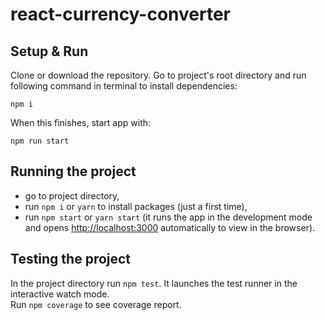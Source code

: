 # react-currency-converter

## Setup & Run

Clone or download the repository.
Go to project's root directory and run following command in terminal to install dependencies:

`npm i`

When this finishes, start app with:

`npm run start`


## Running the project

- go to project directory,
- run `npm i` or `yarn` to install packages (just a first time),
- run `npm start` or `yarn start` (it runs the app in the development mode and opens [http://localhost:3000](http://localhost:3000) automatically to view in the browser).

## Testing the project

In the project directory run `npm test`. It launches the test runner in the interactive watch mode.<br>
Run `npm coverage` to see coverage report.
